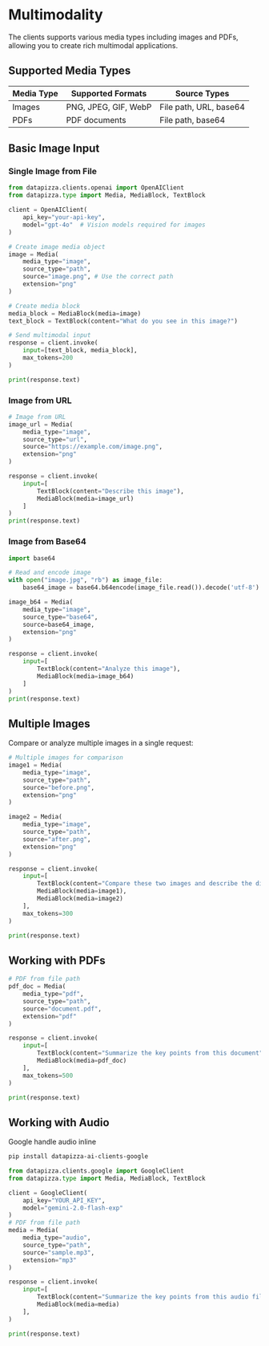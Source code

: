 # Multimodality

The clients supports various media types including images and PDFs, allowing you to create rich multimodal applications.

## Supported Media Types

| Media Type | Supported Formats | Source Types |
|------------|------------------|--------------|
| Images | PNG, JPEG, GIF, WebP | File path, URL, base64 |
| PDFs | PDF documents | File path, base64 |

## Basic Image Input

### Single Image from File

```python
from datapizza.clients.openai import OpenAIClient
from datapizza.type import Media, MediaBlock, TextBlock

client = OpenAIClient(
    api_key="your-api-key",
    model="gpt-4o"  # Vision models required for images
)

# Create image media object
image = Media(
    media_type="image",
    source_type="path",
    source="image.png", # Use the correct path
    extension="png"
)

# Create media block
media_block = MediaBlock(media=image)
text_block = TextBlock(content="What do you see in this image?")

# Send multimodal input
response = client.invoke(
    input=[text_block, media_block],
    max_tokens=200
)

print(response.text)
```

### Image from URL

```python
# Image from URL
image_url = Media(
    media_type="image",
    source_type="url",
    source="https://example.com/image.png",
    extension="png"
)

response = client.invoke(
    input=[
        TextBlock(content="Describe this image"),
        MediaBlock(media=image_url)
    ]
)
print(response.text)
```

### Image from Base64

```python
import base64

# Read and encode image
with open("image.jpg", "rb") as image_file:
    base64_image = base64.b64encode(image_file.read()).decode('utf-8')

image_b64 = Media(
    media_type="image",
    source_type="base64",
    source=base64_image,
    extension="png"
)

response = client.invoke(
    input=[
        TextBlock(content="Analyze this image"),
        MediaBlock(media=image_b64)
    ]
)
print(response.text)
```

## Multiple Images

Compare or analyze multiple images in a single request:

```python
# Multiple images for comparison
image1 = Media(
    media_type="image",
    source_type="path",
    source="before.png",
    extension="png"
)

image2 = Media(
    media_type="image",
    source_type="path",
    source="after.png",
    extension="png"
)

response = client.invoke(
    input=[
        TextBlock(content="Compare these two images and describe the differences"),
        MediaBlock(media=image1),
        MediaBlock(media=image2)
    ],
    max_tokens=300
)

print(response.text)
```

## Working with PDFs

```python
# PDF from file path
pdf_doc = Media(
    media_type="pdf",
    source_type="path",
    source="document.pdf",
    extension="pdf"
)

response = client.invoke(
    input=[
        TextBlock(content="Summarize the key points from this document"),
        MediaBlock(media=pdf_doc)
    ],
    max_tokens=500
)

print(response.text)
```


## Working with Audio


Google handle audio inline

```sh
pip install datapizza-ai-clients-google
```

```python
from datapizza.clients.google import GoogleClient
from datapizza.type import Media, MediaBlock, TextBlock

client = GoogleClient(
    api_key="YOUR_API_KEY",
    model="gemini-2.0-flash-exp"
)
# PDF from file path
media = Media(
    media_type="audio",
    source_type="path",
    source="sample.mp3",
    extension="mp3"
)

response = client.invoke(
    input=[
        TextBlock(content="Summarize the key points from this audio file"),
        MediaBlock(media=media)
    ],
)

print(response.text)
```
